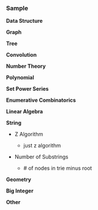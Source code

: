 <h3><b>Sample</b></h3>

<b>Data Structure</b>

<b>Graph</b>

<b>Tree</b>

<b>Convolution</b>

<b>Number Theory</b>

<b>Polynomial</b>

<b>Set Power Series</b>

<b>Enumerative Combinatorics</b>

<b>Linear Algebra</b>

<b>String</b>

- Z Algorithm
  - just z algorithm

- Number of Substrings<br>
  - \# of nodes in trie minus root

<b>Geometry</b>

<b>Big Integer</b>

<b>Other</b>
